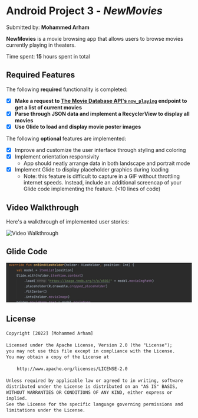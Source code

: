 # Android Project 3 - *NewMovies*

Submitted by: **Mohammed Arham**

**NewMovies** is a movie browsing app that allows users to browse movies currently playing in theaters.

Time spent: **15** hours spent in total

## Required Features

The following **required** functionality is completed:

- [X] **Make a request to [The Movie Database API's `now_playing`](https://developers.themoviedb.org/3/movies/get-now-playing) endpoint to get a list of current movies**
- [X] **Parse through JSON data and implement a RecyclerView to display all movies**
- [X] **Use Glide to load and display movie poster images**

The following **optional** features are implemented:

- [X] Improve and customize the user interface through styling and coloring
- [X] Implement orientation responsivity
  - App should neatly arrange data in both landscape and portrait mode
- [X] Implement Glide to display placeholder graphics during loading
  - Note: this feature is difficult to capture in a GIF without throttling internet speeds.  Instead, include an additional screencap of your Glide code implementing the feature.  (<10 lines of code)

## Video Walkthrough

Here's a walkthrough of implemented user stories:

<img src='https://gfycat.com/thirdjealousdaddylonglegs.gif' title='Video Walkthrough' width='300px' alt='Video Walkthrough' />

## Glide Code 

<img src='https://github.com/HeartArmy/NewMovies/blob/main/glideCode.jpg' title='Image of glide implementation' width='1000px' alt='Image of glide implementation' />



## License

    Copyright [2022] [Mohammed Arham]

    Licensed under the Apache License, Version 2.0 (the "License");
    you may not use this file except in compliance with the License.
    You may obtain a copy of the License at

        http://www.apache.org/licenses/LICENSE-2.0

    Unless required by applicable law or agreed to in writing, software
    distributed under the License is distributed on an "AS IS" BASIS,
    WITHOUT WARRANTIES OR CONDITIONS OF ANY KIND, either express or implied.
    See the License for the specific language governing permissions and
    limitations under the License.
